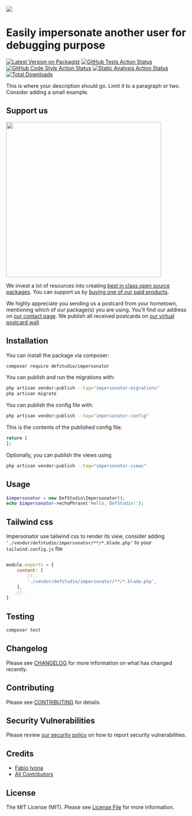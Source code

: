 
[<img src="https://github-ads.s3.eu-central-1.amazonaws.com/support-ukraine.svg?t=1" />](https://supportukrainenow.org)

# Easily impersonate another user for debugging purpose

[![Latest Version on Packagist](https://img.shields.io/packagist/v/defstudio/impersonator.svg?style=flat-square)](https://packagist.org/packages/defstudio/impersonator)
[![GitHub Tests Action Status](https://img.shields.io/github/actions/workflow/status/defstudio/impersonator/run-tests.yml?branch=main&label=tests)](https://github.com/defstudio/impersonator/actions?query=workflow%3Arun-tests+branch%3Amain)
[![GitHub Code Style Action Status](https://img.shields.io/github/actions/workflow/status/defstudio/impersonator/php-cs-fixer.yml?branch=main&label=code%20style)](https://github.com/defstudio/impersonator/actions?query=workflow%3A"Check+%26+fix+styling"+branch%3Amain)
[![Static Analysis Action Status](https://img.shields.io/github/actions/workflow/status/defstudio/impersonator/phpstan.yml?branch=main&label=static%20analysis)](https://github.com/defstudio/impersonator/actions?query=workflow%3A"PHPStan"+branch%3Amain)
[![Total Downloads](https://img.shields.io/packagist/dt/defstudio/impersonator.svg?style=flat-square)](https://packagist.org/packages/defstudio/impersonator)

This is where your description should go. Limit it to a paragraph or two. Consider adding a small example.

## Support us

[<img src="https://github-ads.s3.eu-central-1.amazonaws.com/impersonator.jpg?t=1" width="419px" />](https://spatie.be/github-ad-click/impersonator)

We invest a lot of resources into creating [best in class open source packages](https://spatie.be/open-source). You can support us by [buying one of our paid products](https://spatie.be/open-source/support-us).

We highly appreciate you sending us a postcard from your hometown, mentioning which of our package(s) you are using. You'll find our address on [our contact page](https://spatie.be/about-us). We publish all received postcards on [our virtual postcard wall](https://spatie.be/open-source/postcards).

## Installation

You can install the package via composer:

```bash
composer require defstudio/impersonator
```

You can publish and run the migrations with:

```bash
php artisan vendor:publish --tag="impersonator-migrations"
php artisan migrate
```

You can publish the config file with:

```bash
php artisan vendor:publish --tag="impersonator-config"
```

This is the contents of the published config file:

```php
return [
];
```

Optionally, you can publish the views using

```bash
php artisan vendor:publish --tag="impersonator-views"
```

## Usage

```php
$impersonator = new DefStudio\Impersonator();
echo $impersonator->echoPhrase('Hello, DefStudio!');
```

## Tailwind css

Impersonator use tailwind css to render its view, consider adding `'./vendor/defstudio/impersonator/**/*.blade.php'` to your `tailwind.config.js` file

```javascript

module.exports = {
    content: [
        //..
        './vendor/defstudio/impersonator/**/*.blade.php',
    ],
    //..
}
```

## Testing

```bash
composer test
```

## Changelog

Please see [CHANGELOG](CHANGELOG.md) for more information on what has changed recently.

## Contributing

Please see [CONTRIBUTING](.github/CONTRIBUTING.md) for details.

## Security Vulnerabilities

Please review [our security policy](../../security/policy) on how to report security vulnerabilities.

## Credits

- [Fabio Ivona](https://github.com/def-studio)
- [All Contributors](../../contributors)

## License

The MIT License (MIT). Please see [License File](LICENSE.md) for more information.
